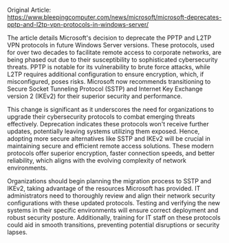 Original Article: https://www.bleepingcomputer.com/news/microsoft/microsoft-deprecates-pptp-and-l2tp-vpn-protocols-in-windows-server/

The article details Microsoft's decision to deprecate the PPTP and L2TP VPN protocols in future Windows Server versions. These protocols, used for over two decades to facilitate remote access to corporate networks, are being phased out due to their susceptibility to sophisticated cybersecurity threats. PPTP is notable for its vulnerability to brute force attacks, while L2TP requires additional configuration to ensure encryption, which, if misconfigured, poses risks. Microsoft now recommends transitioning to Secure Socket Tunneling Protocol (SSTP) and Internet Key Exchange version 2 (IKEv2) for their superior security and performance.

This change is significant as it underscores the need for organizations to upgrade their cybersecurity protocols to combat emerging threats effectively. Deprecation indicates these protocols won't receive further updates, potentially leaving systems utilizing them exposed. Hence, adopting more secure alternatives like SSTP and IKEv2 will be crucial in maintaining secure and efficient remote access solutions. These modern protocols offer superior encryption, faster connection speeds, and better reliability, which aligns with the evolving complexity of network environments.

Organizations should begin planning the migration process to SSTP and IKEv2, taking advantage of the resources Microsoft has provided. IT administrators need to thoroughly review and align their network security configurations with these updated protocols. Testing and verifying the new systems in their specific environments will ensure correct deployment and robust security posture. Additionally, training for IT staff on these protocols could aid in smooth transitions, preventing potential disruptions or security lapses.